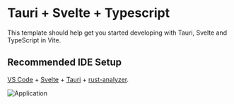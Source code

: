 # Tauri + Svelte + Typescript

This template should help get you started developing with Tauri, Svelte and TypeScript in Vite.

## Recommended IDE Setup

[VS Code](https://code.visualstudio.com/) + [Svelte](https://marketplace.visualstudio.com/items?itemName=svelte.svelte-vscode) + [Tauri](https://marketplace.visualstudio.com/items?itemName=tauri-apps.tauri-vscode) + [rust-analyzer](https://marketplace.visualstudio.com/items?itemName=rust-lang.rust-analyzer).

![Application](https://github.com/Abubakar1122331/Tauri-Rust-Password-Manager/assets/110607297/469ea371-07fe-4517-9236-ace7b6d8d0b8)
